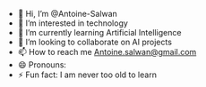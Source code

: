 - 👋 Hi, I’m @Antoine-Salwan
- 👀 I’m interested in technology
- 🌱 I’m currently learning Artificial Intelligence
- 💞️ I’m looking to collaborate on AI projects
- 📫 How to reach me Antoine.salwan@gmail.com
- 😄 Pronouns: 
- ⚡ Fun fact: I am never too old to learn

<!---
Antoine-Salwan/Antoine-Salwan is a ✨ special ✨ repository because its `README.md` (this file) appears on your GitHub profile.
You can click the Preview link to take a look at your changes.
--->
